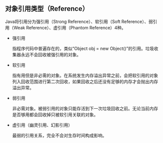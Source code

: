 ## 对象引用类型（Reference）

Java将引用分为强引用（Strong Reference）、软引用（Soft Reference）、弱引用（Weak Reference）、虚引用（Phantom Reference）4种。

+ 强引用

  指程序代码中普遍存在的，类似“Object obj = new Object()”的引用。垃圾收集器永远不会回收被强引用的对象。

+ 软引用

  指有用但是非必需的对象。在系统发生内存溢出异常之前，会把软引用的对象列入回收范围进行第二次回收，如果回收之后还没有足够的内存才会抛出内存溢出异常。

+ 弱引用

  非必需对象。被弱引用的对象只能存活到下一次垃圾回收之前。无论当前内存是否够用都会回收掉只被软引用关联的对象。

+ 虚引用（幽灵引用、幻影引用）

  最弱的引用关系，完全不会对生存时间构成影响。